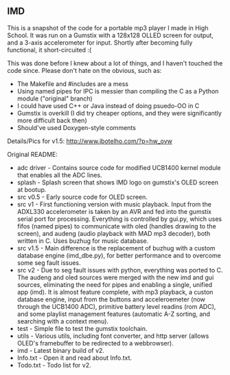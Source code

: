 ## IMD

This is a snapshot of the code for a portable mp3 player I made in High School. It was run on a Gumstix with a 128x128 OLLED screen for output, and a 3-axis accelerometer for input. Shortly after becoming fully functional, it short-circuited :(

This was done before I knew about a lot of things, and I haven't touched the code since. Please don't hate on the obvious, such as:
 - The Makefile and #includes are a mess
 - Using named pipes for IPC is messier than compiling the C as a Python module ("original" branch)
 - I could have used C++ or Java instead of doing psuedo-OO in C
 - Gumstix is overkill (I did try cheaper options, and they were significantly more difficult back then)
 - Should've used Doxygen-style comments

Details/Pics for v1.5: http://www.jbotelho.com/?p=hw_ovw


Original README:

* adc driver - Contains source code for modified UCB1400 kernel module that enables all the ADC lines.
* splash - Splash screen that shows IMD logo on gumstix's OLED screen at bootup.
* src v0.5 - Early source code for OLED screen.
* src v1 - First functioning version with music playback. Input from the ADXL330 accelerometer is taken by an AVR and fed into the gumstix serial port for processing. Everything is controlled by gui.py, which uses fifos (named pipes) to communicate with oled (handles drawing to the screen), and audeng (audio playback with MAD mp3 decoder), both written in C. Uses buzhug for music database.
* src v1.5 - Main difference is the replacement of buzhug with a custom database engine (imd_dbe.py), for better performance and to overcome some seg fault issues.
* src v2 - Due to seg fault issues with python, everything was ported to C. The audeng and oled sources were merged with the new imd and gui sources, eliminating the need for pipes and enabling a single, unified app (imd). It is almost feature complete, with mp3 playback, a custon database engine, input from the buttons and acceleroemeter (now through the UCB1400 ADC), primitive battery level readins (rom ADC), and some playlist management features (automatic A-Z sorting, and searching with a context menu).
* test - Simple file to test the gumstix toolchain.
* utils - Various utils, including font converter, and http server (allows OLED's framebuffer to be redirected to a webbrowser).
* imd - Latest binary build of v2.
* Info.txt - Open it and read about Info.txt.
* Todo.txt - Todo list for v2.
